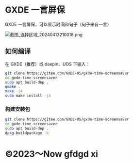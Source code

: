 # GXDE 一言屏保
GXDE 一言屏保，可以显示时间和句子（句子来自一言）  


![截图_选择区域_20240413210018.png](https://storage.deepin.org/thread/202404131305187727_截图_选择区域_20240413210018.png)

## 如何编译
在 GXDE（推荐）或 deepin、UOS 下输入：  
```bash
git clone https://gitee.com/GXDE-OS/gxde-time-screensaver
cd gxde-time-screensaver
sudo apt build-dep .
qmake .
make -j4
sudo make install -j4
```

### 构建安装包
```bash
git clone https://gitee.com/GXDE-OS/gxde-time-screensaver
cd gxde-time-screensaver
sudo apt build-dep .
dpkg-buildpackage -b
```

# ©2023～Now gfdgd xi